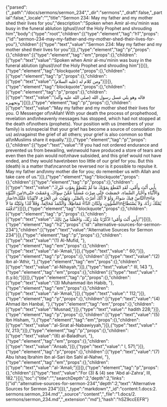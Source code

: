 {"parsed":{"_path":"/docs/sermons/sermon_234","_dir":"sermons","_draft":false,"_partial":false,"_locale":"","title":"Sermon 234:  May my father and my mother shed their lives for you","description":"Spoken when Amir al-mu'minin was busy in the funeral ablution (ghusl)\nof the Holy Prophet and shrouding him","body":{"type":"root","children":[{"type":"element","tag":"h1","props":{"id":"sermon-234-may-my-father-and-my-mother-shed-their-lives-for-you"},"children":[{"type":"text","value":"Sermon 234:  May my father and my mother shed their lives for you"}]},{"type":"element","tag":"p","props":{},"children":[{"type":"element","tag":"em","props":{},"children":[{"type":"text","value":"Spoken when Amir al-mu'minin was busy in the funeral ablution (ghusl)\nof the Holy Prophet and shrouding him"}]}]},{"type":"element","tag":"blockquote","props":{},"children":[{"type":"element","tag":"p","props":{},"children":[{"type":"text","value":"ومن كلام له (عليه السلام)"}]}]},{"type":"element","tag":"blockquote","props":{},"children":[{"type":"element","tag":"p","props":{},"children":[{"type":"text","value":"قاله وهو يلي غسل رسول الله (صلى الله عليه وآله) وتجهيزه"}]}]},{"type":"element","tag":"p","props":{},"children":[{"type":"text","value":"May my father and my mother shed their lives for you. O Messenger of\nAllah! With your death the process of prophethood, revelation and\nheavenly messages has stopped, which had not stopped at the death of\nothers (prophets). Your position with us (members of your family) is so\nspecial that your grief has become a source of consolation (to us) as\nagainst the grief of all others; your grief is also common so that all\nMuslims share it equally."}]},{"type":"element","tag":"p","props":{},"children":[{"type":"text","value":"If you had not ordered endurance and prevented us from bewailing, we\nwould have produced a store of tears and even then the pain would not\nhave subsided, and this grief would not have ended, and they would have\nbeen too little of our grief for you. But this (death) is a matter that\ncannot be reversed nor is it possible to repulse it. May my father and\nmy mother die for you; do remember us with Allah and take care of us."}]},{"type":"element","tag":"blockquote","props":{},"children":[{"type":"element","tag":"p","props":{},"children":[{"type":"text","value":"بِأَبِي أَنْتَ وأُمِّي، لَقَدِ انْقَطَعَ بِمَوْتِكَ مَا لَمْ يَنْقَطِعْ بِمَوْتِ غَيْرِكَ مِنَ النُّبُوَّةِ\nوَالاْنْبَاءِ وأَخْبَارِ السَّماءِ، خَصَصْتَ حَتَّى صِرْتَ مُسَلِّياً عَمَّنْ سِوَاكَ، وَعَمَمْتَ حَتّى صَارَ\nالنَّاسُ فِيكَ سَواءً، وَلَوْ لاَ أَنَّكَ أَمَرْتَ بِالصَّبْرِ، وَنَهَيْتَ عَنِ الْجَزَعِ، لاَنْفَدْنَا عَلَيْكَ\nمَاءَ الشُّؤُونِ، وَلَكَانَ الدَّاءُ مُمَاطِلاً، وَالْكَمَدُ مُحَالِفاً، وَقَلاَّ لَكَ! وَلكِنَّهُ مَا لاَ\nيُمْلَكُ رَدُّهُ، وَلاَ يُسْتَطَاعُ دَفْعُهُ!"}]}]},{"type":"element","tag":"blockquote","props":{},"children":[{"type":"element","tag":"p","props":{},"children":[{"type":"text","value":"بِأَبِي أَنْتَ وَأُمّي! اذْكُرْنَا عِنْدَ رَبِّكَ، وَاجْعَلْنَا مِنْ بَالِكَ!"}]}]},{"type":"element","tag":"h2","props":{"id":"alternative-sources-for-sermon-234"},"children":[{"type":"text","value":"Alternative Sources for Sermon 234"}]},{"type":"element","tag":"p","props":{},"children":[{"type":"text","value":"(1) Al-Mufid, "},{"type":"element","tag":"em","props":{},"children":[{"type":"text","value":"al-'Amali,"}]},{"type":"text","value":" 60;"}]},{"type":"element","tag":"p","props":{},"children":[{"type":"text","value":"(2) Ibn al-'Athir, "},{"type":"element","tag":"em","props":{},"children":[{"type":"text","value":"al-Nihayah,"}]},{"type":"text","value":" III, 143 "},{"type":"element","tag":"em","props":{},"children":[{"type":"text","value":"(t.y.b);"}]}]},{"type":"element","tag":"p","props":{},"children":[{"type":"text","value":"(3) Muhammad ibn Habib, "},{"type":"element","tag":"em","props":{},"children":[{"type":"text","value":"al-'Amali,"}]},{"type":"text","value":" 112;"}]},{"type":"element","tag":"p","props":{},"children":[{"type":"text","value":"(4) Ahmad ibn Hanbal, "},{"type":"element","tag":"em","props":{},"children":[{"type":"text","value":"Musnad,"}]},{"type":"text","value":" hadith 228;"}]},{"type":"element","tag":"p","props":{},"children":[{"type":"text","value":"(5) Ibn Hisham, "},{"type":"element","tag":"em","props":{},"children":[{"type":"text","value":"al-Sirat al-Nabawiyyah,"}]},{"type":"text","value":" IV, 213;"}]},{"type":"element","tag":"p","props":{},"children":[{"type":"text","value":"(6) al-Baladhuri, "},{"type":"element","tag":"em","props":{},"children":[{"type":"text","value":"Ansab,"}]},{"type":"text","value":" I, 571;"}]},{"type":"element","tag":"p","props":{},"children":[{"type":"text","value":"(7) Abu Ishaq Ibrahim ibn al-Sari ibn Sahl al-Nahwi, "},{"type":"element","tag":"em","props":{},"children":[{"type":"text","value":"al-'Amali;"}]}]},{"type":"element","tag":"p","props":{},"children":[{"type":"text","value":"For (3) & (4) see 'Abd al-Zahra', III, 182."}]}],"toc":{"title":"","searchDepth":2,"depth":2,"links":[{"id":"alternative-sources-for-sermon-234","depth":2,"text":"Alternative Sources for Sermon 234"}]}},"_type":"markdown","_id":"content:1.docs:2. sermons:sermon_234.md","_source":"content","_file":"1.docs/2. sermons/sermon_234.md","_extension":"md"},"hash":"hSZ9ccEEFR"}